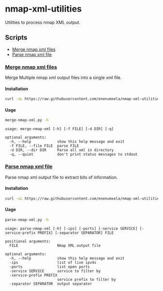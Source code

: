 # nmap-xml-utilities

Utilities to process nmap XML output.

## Scripts

* [Merge nmap xml files](#merge-nmap-xml-files)
* [Parse nmap xml file](#parse-nmap-xml-file)

### [Merge nmap xml files](https://raw.githubusercontent.com/enenumxela/nmap-xml-utilities/main/merge-nmap-xml.py)

Merge Multiple nmap xml output files into a single xml file.

#### Installation

```bash
curl -sL https://raw.githubusercontent.com/enenumxela/nmap-xml-utilities/main/merge-nmap-xml.py > ~/.local/bin/merge-nmap-xml.py && chmod u+x ~/.local/bin/merge-nmap-xml.py
```

#### Uage

```bash
merge-nmap-xml.py -h
```

```text
usage: merge-nmap-xml [-h] [-f FILE] [-d DIR] [-q]

optional arguments:
  -h, --help            show this help message and exit
  -f FILE, --file FILE  parse FILE
  -d DIR, --dir DIR     Parse all xml in directory
  -q, --quiet           don't print status messages to stdout
```

### [Parse nmap xml file](https://raw.githubusercontent.com/enenumxela/nmap-xml-utilities/main/parse-nmap-xml.py)

Parse nmap xml output file to extract bits of information.

#### Installation

```bash
curl -sL https://raw.githubusercontent.com/enenumxela/nmap-xml-utilities/main/parse-nmap-xml.py > ~/.local/bin/parse-nmap-xml.py && chmod u+x ~/.local/bin/parse-nmap-xml.py
```

#### Uage

```bash
parse-nmap-xml.py -h
```

```text
usage: parse-nmap-xml [-h] [-ips] [-ports] [-service SERVICE] [-service-prefix PREFIX] [-separator SEPARATOR] FILE

positional arguments:
  FILE                  Nmap XML output file

optional arguments:
  -h, --help            show this help message and exit
  -ips                  list of live ipv4s
  -ports                list open ports
  -service SERVICE      service to filter by
  -service-prefix PREFIX
                        service prefix to filter by
  -separator SEPARATOR  output separator
```